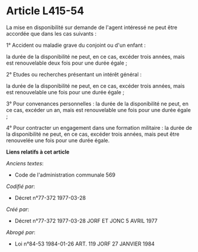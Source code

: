# Article L415-54

La mise en disponibilité sur demande de l'agent intéressé ne peut être accordée que dans les cas suivants :

1° Accident ou maladie grave du conjoint ou d'un enfant :

la durée de la disponibilité ne peut, en ce cas, excéder trois années, mais est renouvelable deux fois pour une durée égale ;

2° Etudes ou recherches présentant un intérêt général :

la durée de la disponibilité ne peut, en ce cas, excéder trois années, mais est renouvelable une fois pour une durée égale ;

3° Pour convenances personnelles : la durée de la disponibilité ne peut, en ce cas, excéder un an, mais est renouvelable une
fois pour une durée égale ;

4° Pour contracter un engagement dans une formation militaire : la durée de la disponibilité ne peut, en ce cas, excéder
trois années, mais peut être renouvelée une fois pour une durée égale.

**Liens relatifs à cet article**

_Anciens textes_:

  - Code de l'administration communale 569

_Codifié par_:

  - Décret n°77-372 1977-03-28

_Créé par_:

  - Décret n°77-372 1977-03-28 JORF ET JONC 5 AVRIL 1977

_Abrogé par_:

  - Loi n°84-53 1984-01-26 ART. 119 JORF 27 JANVIER 1984
